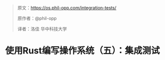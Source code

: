 > 原文：https://os.phil-opp.com/integration-tests/
>
> 原作者：@phil-opp
>
> 译者：洛佳  华中科技大学

# 使用Rust编写操作系统（五）：集成测试
